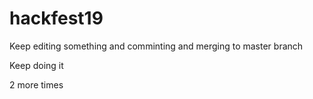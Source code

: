 # hackfest19
Keep editing something and comminting and merging to master branch

Keep doing it

2 more times
